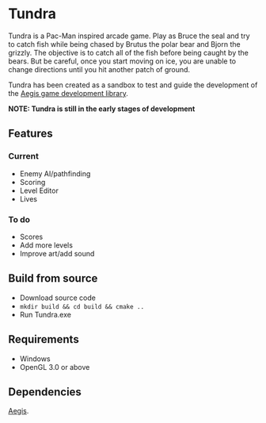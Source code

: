# Tundra
Tundra is a Pac-Man inspired arcade game. Play as Bruce the seal and try to catch fish while being chased by Brutus the polar bear and Bjorn the grizzly. The objective is to catch all of the fish before being caught by the bears. But be careful, once you start moving on ice, you are unable to change directions until you hit another patch of ground.

Tundra has been created as a sandbox to test and guide the development of the [Aegis game development library](https://github.com/nickswoboda/Aegis).

**NOTE: Tundra is still in the early stages of development**

## Features
### Current
- Enemy AI/pathfinding
- Scoring
- Level Editor
- Lives
### To do
- Scores
- Add more levels
- Improve art/add sound


## Build from source
- Download source code
- `mkdir build && cd build && cmake ..`
- Run Tundra.exe

## Requirements
- Windows
- OpenGL 3.0 or above

## Dependencies
[Aegis](https://github.com/nickswoboda/Aegis).
